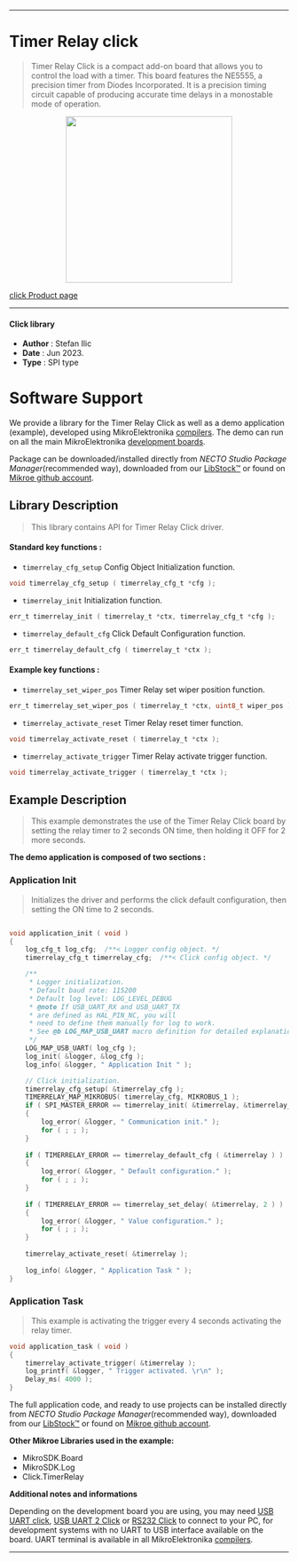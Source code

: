 
---
# Timer Relay click

> Timer Relay Click is a compact add-on board that allows you to control the load with a timer. This board features the NE5555, a precision timer from Diodes Incorporated. It is a precision timing circuit capable of producing accurate time delays in a monostable mode of operation.

<p align="center">
  <img src="https://download.mikroe.com/images/click_for_ide/timerrelay_click.png" height=300px>
</p>

[click Product page](https://www.mikroe.com/timer-relay-click)

---


#### Click library

- **Author**        : Stefan Ilic
- **Date**          : Jun 2023.
- **Type**          : SPI type


# Software Support

We provide a library for the Timer Relay Click
as well as a demo application (example), developed using MikroElektronika
[compilers](https://www.mikroe.com/necto-studio).
The demo can run on all the main MikroElektronika [development boards](https://www.mikroe.com/development-boards).

Package can be downloaded/installed directly from *NECTO Studio Package Manager*(recommended way), downloaded from our [LibStock&trade;](https://libstock.mikroe.com) or found on [Mikroe github account](https://github.com/MikroElektronika/mikrosdk_click_v2/tree/master/clicks).

## Library Description

> This library contains API for Timer Relay Click driver.

#### Standard key functions :

- `timerrelay_cfg_setup` Config Object Initialization function.
```c
void timerrelay_cfg_setup ( timerrelay_cfg_t *cfg );
```

- `timerrelay_init` Initialization function.
```c
err_t timerrelay_init ( timerrelay_t *ctx, timerrelay_cfg_t *cfg );
```

- `timerrelay_default_cfg` Click Default Configuration function.
```c
err_t timerrelay_default_cfg ( timerrelay_t *ctx );
```

#### Example key functions :

- `timerrelay_set_wiper_pos` Timer Relay set wiper position function.
```c
err_t timerrelay_set_wiper_pos ( timerrelay_t *ctx, uint8_t wiper_pos );
```

- `timerrelay_activate_reset` Timer Relay reset timer function.
```c
void timerrelay_activate_reset ( timerrelay_t *ctx );
```

- `timerrelay_activate_trigger` Timer Relay activate trigger function.
```c
void timerrelay_activate_trigger ( timerrelay_t *ctx );
```

## Example Description

> This example demonstrates the use of the Timer Relay Click board by
  setting the relay timer to 2 seconds ON time, then holding it OFF for 2 more seconds.

**The demo application is composed of two sections :**

### Application Init

> Initializes the driver and performs the click default configuration,
  then setting the ON time to 2 seconds.

```c

void application_init ( void )
{
    log_cfg_t log_cfg;  /**< Logger config object. */
    timerrelay_cfg_t timerrelay_cfg;  /**< Click config object. */

    /** 
     * Logger initialization.
     * Default baud rate: 115200
     * Default log level: LOG_LEVEL_DEBUG
     * @note If USB_UART_RX and USB_UART_TX 
     * are defined as HAL_PIN_NC, you will 
     * need to define them manually for log to work. 
     * See @b LOG_MAP_USB_UART macro definition for detailed explanation.
     */
    LOG_MAP_USB_UART( log_cfg );
    log_init( &logger, &log_cfg );
    log_info( &logger, " Application Init " );

    // Click initialization.
    timerrelay_cfg_setup( &timerrelay_cfg );
    TIMERRELAY_MAP_MIKROBUS( timerrelay_cfg, MIKROBUS_1 );
    if ( SPI_MASTER_ERROR == timerrelay_init( &timerrelay, &timerrelay_cfg ) )
    {
        log_error( &logger, " Communication init." );
        for ( ; ; );
    }
    
    if ( TIMERRELAY_ERROR == timerrelay_default_cfg ( &timerrelay ) )
    {
        log_error( &logger, " Default configuration." );
        for ( ; ; );
    }
    
    if ( TIMERRELAY_ERROR == timerrelay_set_delay( &timerrelay, 2 ) )
    {
        log_error( &logger, " Value configuration." );
        for ( ; ; );
    }
    
    timerrelay_activate_reset( &timerrelay );
    
    log_info( &logger, " Application Task " );
}

```

### Application Task

> This example is activating the trigger every 4 seconds activating the relay timer.

```c
void application_task ( void )
{
    timerrelay_activate_trigger( &timerrelay );
    log_printf( &logger, " Trigger activated. \r\n" );
    Delay_ms( 4000 );
}
```

The full application code, and ready to use projects can be installed directly from *NECTO Studio Package Manager*(recommended way), downloaded from our [LibStock&trade;](https://libstock.mikroe.com) or found on [Mikroe github account](https://github.com/MikroElektronika/mikrosdk_click_v2/tree/master/clicks).

**Other Mikroe Libraries used in the example:**

- MikroSDK.Board
- MikroSDK.Log
- Click.TimerRelay

**Additional notes and informations**

Depending on the development board you are using, you may need
[USB UART click](https://www.mikroe.com/usb-uart-click),
[USB UART 2 Click](https://www.mikroe.com/usb-uart-2-click) or
[RS232 Click](https://www.mikroe.com/rs232-click) to connect to your PC, for
development systems with no UART to USB interface available on the board. UART
terminal is available in all MikroElektronika
[compilers](https://shop.mikroe.com/compilers).

---
